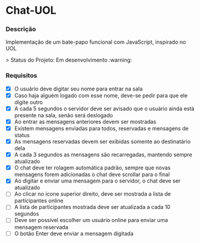 # Chat-UOL

### Descrição
<p> Implementação de um bate-papo funcional com JavaScript, inspirado no UOL </p>
> Status do Projeto: Em desenvolvimento :warning:

### Requisitos
- [X] O usuário deve digitar seu nome para entrar na sala
- [X] Caso haja alguém logado com esse nome, deve-se pedir para que ele digite outro
- [X] A cada 5 segundos o servidor deve ser avisado que o usuário ainda está presente na sala, senão será deslogado
- [X] Ao entrar as mensagens anteriores devem ser mostradas
- [X] Existem mensagens enviadas para todos, reservadas e mensagens de status
- [X] As mensagens reservadas devem ser exibidas somente ao destinatário dela
- [X] A cada 3 segundos as mensagens são recarregadas, mantendo sempre atualizado
- [X] O chat deve ter rolagem automática padrão, sempre que novas mensagens forem adicionadas o chat deve scrollar para o final
- [X] Ao digitar e enviar uma mensagem para o servidor, o chat deve ser atualizado
- [ ] Ao clicar no ícone superior direito, deve ser mostrada a lista de participantes online
- [ ] A lista de participantes mostrada deve ser atualizada a cada 10 segundos
- [ ] Deve ser possível escolher um usuário online para enviar uma mensagem reservada
- [ ] O botão Enter deve enviar a mensagem digitada
